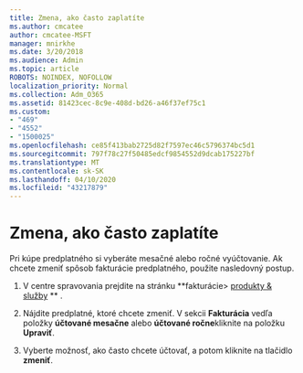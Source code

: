 ```yaml
---
title: Zmena, ako často zaplatíte
ms.author: cmcatee
author: cmcatee-MSFT
manager: mnirkhe
ms.date: 3/20/2018
ms.audience: Admin
ms.topic: article
ROBOTS: NOINDEX, NOFOLLOW
localization_priority: Normal
ms.collection: Adm_O365
ms.assetid: 81423cec-8c9e-408d-bd26-a46f37ef75c1
ms.custom:
- "469"
- "4552"
- "1500025"
ms.openlocfilehash: ce85f413bab2725d82f7597ec46c5796374bc5d1
ms.sourcegitcommit: 797f78c27f50485edcf9854552d9dcab175227bf
ms.translationtype: MT
ms.contentlocale: sk-SK
ms.lasthandoff: 04/10/2020
ms.locfileid: "43217879"
---
```

# <a name="change-how-often-you-pay"></a>Zmena, ako často zaplatíte

Pri kúpe predplatného si vyberáte mesačné alebo ročné vyúčtovanie. Ak chcete zmeniť spôsob fakturácie predplatného, použite nasledovný postup.

1. V centre spravovania prejdite na stránku **fakturácie> [produkty & služby](https://go.microsoft.com/fwlink/p/?linkid=842054) ** .

2. Nájdite predplatné, ktoré chcete zmeniť. V sekcii **Fakturácia** vedľa položky **účtované mesačne** alebo **účtované ročne**kliknite na položku **Upraviť**.

3. Vyberte možnosť, ako často chcete účtovať, a potom kliknite na tlačidlo **zmeniť**.
